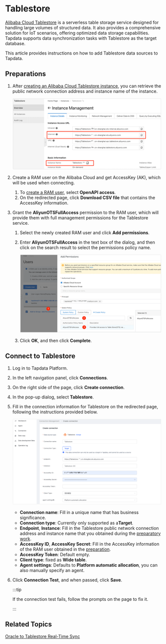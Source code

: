 # Tablestore

[Alibaba Cloud Tablestore](https://www.alibabacloud.com/help/en/tablestore) is a serverless table storage service designed for handling large volumes of structured data. It also provides a comprehensive solution for IoT scenarios, offering optimized data storage capabilities. Tapdata supports data synchronization tasks with Tablestore as the target database. 

This article provides instructions on how to add Tablestore data sources to Tapdata.



## <span id="prerequisite">Preparations</span>

1. After [creating an Alibaba Cloud Tablestore instance](https://help.aliyun.com/document_detail/342853.html), you can retrieve the public network connection address and instance name of the instance.

   ![Get Tablestore Connection Address and Name](../../images/obtain_tablestore_info_en.png)

2. Create a RAM user on the Alibaba Cloud and get AccessKey (AK), which will be used when connecting.

   1. To [create a RAM user](https://help.aliyun.com/document_detail/93720.htm#task-187540), select **OpenAPI access**.
   2. On the redirected page, click **Download CSV file** that contains the AccessKey information.

3. Grant the **AliyunOTSFullAccess** permission to the RAM user, which will provide them with full management permissions for the Tablestore service.

   1. Select the newly created RAM user and click **Add permissions**.

   2. Enter **AliyunOTSFullAccess** in the text box of the dialog, and then click on the search result to select the permissions policy name.

      ![Grant RAM User Permissions](../../images/add_ram_permission_en.png)

   3. Click **OK**, and then click **Complete**.

## Connect to Tablestore

1. Log in to Tapdata Platform.

2. In the left navigation panel, click **Connections**.

3. On the right side of the page, click **Create connection**.

4. In the pop-up dialog, select **Tablestore**.

5. Fill in the connection information for Tablestore on the redirected page, following the instructions provided below.

   ![Fill in Tablestore Connection Information](../../images/create_tablestore_connection_en.png)

   * **Connection name**: Fill in a unique name that has business significance.
   * **Connection type**: Currently only supported as a**Target**.
   * **Endpoint**, **Instance**: Fill in the Tablestore public network connection address and instance name that you obtained during the [preparatory work](#prerequisite).
   * **AccessKey ID**, **AccessKey Secret**: Fill in the AccessKey information of the RAM user obtained in the [preparation](#prerequisite).
   * **AccessKey Token**: Default empty.
   * **Client type**: fixed as **Wide table**.
   * **Agent settings**: Defaults to **Platform automatic allocation**, you can also manually specify an agent.

6. Click **Connection Test**, and when passed, click **Save**.

   :::tip

   If the connection test fails, follow the prompts on the page to fix it.

   :::



## Related Topics

[Oracle to Tablestore Real-Time Sync](../../best-practice/oracle-to-tablestore.md)
